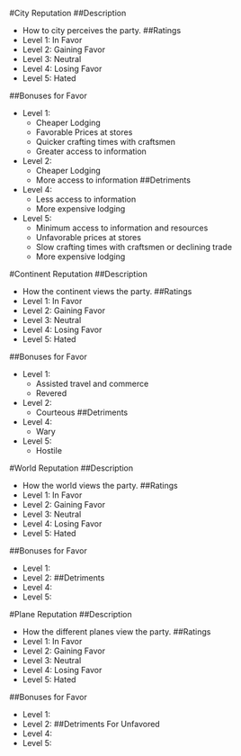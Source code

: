 #City Reputation
##Description
  * How to city perceives the party.
##Ratings
  * Level 1: In Favor
  * Level 2: Gaining Favor
  * Level 3: Neutral
  * Level 4: Losing Favor
  * Level 5: Hated

##Bonuses for Favor
  * Level 1:
    - Cheaper Lodging
    - Favorable Prices at stores
    - Quicker crafting times with craftsmen
    - Greater access to information
  * Level 2:
    - Cheaper Lodging
    - More access to information
##Detriments
  * Level 4:
    - Less access to information
    - More expensive lodging
  * Level 5:
    - Minimum access to information and resources
    - Unfavorable prices at stores
    - Slow crafting times with craftsmen or declining trade
    - More expensive lodging

#Continent Reputation
##Description
  * How the continent views the party.
##Ratings
  * Level 1: In Favor
  * Level 2: Gaining Favor
  * Level 3: Neutral
  * Level 4: Losing Favor
  * Level 5: Hated

##Bonuses for Favor
  * Level 1:
    - Assisted travel and commerce
    - Revered
  * Level 2:
    - Courteous
##Detriments
  * Level 4:
    - Wary
  * Level 5:
    - Hostile

#World Reputation
##Description
  * How the world views the party.
##Ratings
  * Level 1: In Favor
  * Level 2: Gaining Favor
  * Level 3: Neutral
  * Level 4: Losing Favor
  * Level 5: Hated

##Bonuses for Favor
  * Level 1:
  * Level 2:
##Detriments
  * Level 4:
  * Level 5:

#Plane Reputation
##Description
  * How the different planes view the party.
##Ratings
  * Level 1: In Favor
  * Level 2: Gaining Favor
  * Level 3: Neutral
  * Level 4: Losing Favor
  * Level 5: Hated

##Bonuses for Favor
  * Level 1:
  * Level 2:
##Detriments For Unfavored
  * Level 4:
  * Level 5:
